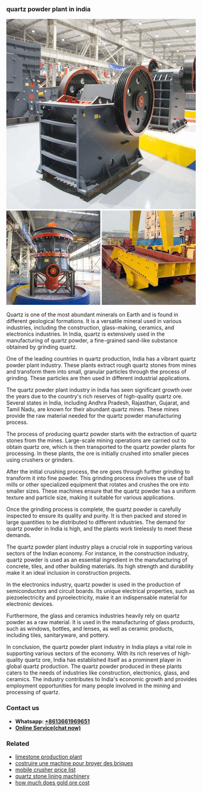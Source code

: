 <h3>quartz powder plant in india</h3><img src='1708587248.jpg' alt=''><p>Quartz is one of the most abundant minerals on Earth and is found in different geological formations. It is a versatile mineral used in various industries, including the construction, glass-making, ceramics, and electronics industries. In India, quartz is extensively used in the manufacturing of quartz powder, a fine-grained sand-like substance obtained by grinding quartz.</p><p>One of the leading countries in quartz production, India has a vibrant quartz powder plant industry. These plants extract rough quartz stones from mines and transform them into small, granular particles through the process of grinding. These particles are then used in different industrial applications.</p><p>The quartz powder plant industry in India has seen significant growth over the years due to the country's rich reserves of high-quality quartz ore. Several states in India, including Andhra Pradesh, Rajasthan, Gujarat, and Tamil Nadu, are known for their abundant quartz mines. These mines provide the raw material needed for the quartz powder manufacturing process.</p><p>The process of producing quartz powder starts with the extraction of quartz stones from the mines. Large-scale mining operations are carried out to obtain quartz ore, which is then transported to the quartz powder plants for processing. In these plants, the ore is initially crushed into smaller pieces using crushers or grinders.</p><p>After the initial crushing process, the ore goes through further grinding to transform it into fine powder. This grinding process involves the use of ball mills or other specialized equipment that rotates and crushes the ore into smaller sizes. These machines ensure that the quartz powder has a uniform texture and particle size, making it suitable for various applications.</p><p>Once the grinding process is complete, the quartz powder is carefully inspected to ensure its quality and purity. It is then packed and stored in large quantities to be distributed to different industries. The demand for quartz powder in India is high, and the plants work tirelessly to meet these demands.</p><p>The quartz powder plant industry plays a crucial role in supporting various sectors of the Indian economy. For instance, in the construction industry, quartz powder is used as an essential ingredient in the manufacturing of concrete, tiles, and other building materials. Its high strength and durability make it an ideal inclusion in construction projects.</p><p>In the electronics industry, quartz powder is used in the production of semiconductors and circuit boards. Its unique electrical properties, such as piezoelectricity and pyroelectricity, make it an indispensable material for electronic devices.</p><p>Furthermore, the glass and ceramics industries heavily rely on quartz powder as a raw material. It is used in the manufacturing of glass products, such as windows, bottles, and lenses, as well as ceramic products, including tiles, sanitaryware, and pottery.</p><p>In conclusion, the quartz powder plant industry in India plays a vital role in supporting various sectors of the economy. With its rich reserves of high-quality quartz ore, India has established itself as a prominent player in global quartz production. The quartz powder produced in these plants caters to the needs of industries like construction, electronics, glass, and ceramics. The industry contributes to India's economic growth and provides employment opportunities for many people involved in the mining and processing of quartz.</p><h3>Contact us</h3><ul><li><strong>Whatsapp:&nbsp;<a href="https://wa.me/8613661969651">+8613661969651</a></strong></li><li><a href="https://swt.shibang-china.com/?git&amp;zhl&amp;quartz powder plant in india"><strong>Online Service(chat now)</strong></a></li></ul><h3>Related</h3><ul><li><a href='limestone production plant.md'>limestone production plant</a></li><li><a href='costruire une machine pour broyer des briques.md'>costruire une machine pour broyer des briques</a></li><li><a href='mobile crusher price list.md'>mobile crusher price list</a></li><li><a href='quartz stone lining machinery.md'>quartz stone lining machinery</a></li><li><a href='how much does gold ore cost.md'>how much does gold ore cost</a></li></ul>